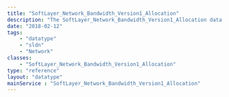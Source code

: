 ```yaml
---
title: "SoftLayer_Network_Bandwidth_Version1_Allocation"
description: "The SoftLayer_Network_Bandwidth_Version1_Allocation data type contains general information relating to a single bandwidth allocation record. "
date: "2018-02-12"
tags:
    - "datatype"
    - "sldn"
    - "Network"
classes:
    - "SoftLayer_Network_Bandwidth_Version1_Allocation"
type: "reference"
layout: "datatype"
mainService : "SoftLayer_Network_Bandwidth_Version1_Allocation"
---
```

